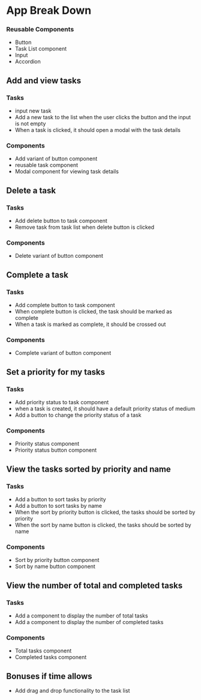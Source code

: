# App Break Down

### Reusable Components

- Button
- Task List component
- Input
- Accordion

## Add and view tasks

### Tasks

- input new task
- Add a new task to the list when the user clicks the button and the input is not empty
- When a task is clicked, it should open a modal with the task details

### Components

- Add variant of button component
- reusable task component
- Modal component for viewing task details

## Delete a task

### Tasks

- Add delete button to task component
- Remove task from task list when delete button is clicked

### Components

- Delete variant of button component

## Complete a task

### Tasks

- Add complete button to task component
- When complete button is clicked, the task should be marked as complete
- When a task is marked as complete, it should be crossed out

### Components

- Complete variant of button component

## Set a priority for my tasks

### Tasks

- Add priority status to task component
- when a task is created, it should have a default priority status of medium
- Add a button to change the priority status of a task

### Components

- Priority status component
- Priority status button component

## View the tasks sorted by priority and name

### Tasks

- Add a button to sort tasks by priority
- Add a button to sort tasks by name
- When the sort by priority button is clicked, the tasks should be sorted by priority
- When the sort by name button is clicked, the tasks should be sorted by name

### Components

- Sort by priority button component
- Sort by name button component

## View the number of total and completed tasks

### Tasks

- Add a component to display the number of total tasks
- Add a component to display the number of completed tasks

### Components

- Total tasks component
- Completed tasks component

## Bonuses if time allows

- Add drag and drop functionality to the task list
